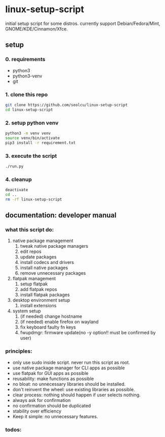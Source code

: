 # linux-setup-script

initial setup script for some distros.
currently support Debian/Fedora/Mint, GNOME/KDE/Cinnamon/Xfce.

## setup

### 0. requirements

- python3
- python3-venv
- git

### 1. clone this repo

```bash
git clone https://github.com/seolcu/linux-setup-script
cd linux-setup-script
```

### 2. setup python venv

```bash
python3 -m venv venv
source venv/bin/activate
pip3 install -r requirement.txt
```

### 3. execute the script

```bash
./run.py
```

### 4. cleanup

```bash
deactivate
cd ..
rm -rf linux-setup-script
```

## documentation: developer manual

### what this script do:

1. native package management
   1. tweak native package managers
   2. edit repos
   3. update packages
   4. install codecs and drivers
   5. install native packages
   6. remove unnecessary packages
2. flatpak management
   1. setup flatpak
   2. add flatpak repos
   3. install flatpak packages
3. desktop environment setup
   1. install extensions
4. system setup
   1. (if needed) change hostname
   2. (if needed) enable firefox on wayland
   3. fix keyboard faulty fn keys
   4. fwupdmgr: firmware update(no -y option!! must be confirmed by user)

### principles:

- only use sudo inside script. never run this script as root.
- use native package manager for CLI apps as possible
- use flatpak for GUI apps as possible
- reusability: make functions as possible
- no bloat: no unnecessary libraries should be installed.
- don't reinvent the wheel: use existing libraries as possible.
- clear process: nothing should happen if user selects nothing.
- always ask for confirmation
- no confirmation should be duplicated
- stability over efficiency
- Keep it simple: no unnecessary features.

### todos:
